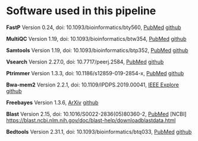 # Software used in this pipeline

**FastP**
Version 0.24, doi: 10.1093/bioinformatics/bty560, [PubMed](https://pubmed.ncbi.nlm.nih.gov/30423086/) [github](https://github.com/OpenGene/fastp)

**MultiQC**
Version 1.19, doi: 10.1093/bioinformatics/btw354, [PubMed](https://pubmed.ncbi.nlm.nih.gov/27312411/) [github](https://github.com/MultiQC/MultiQC)

**Samtools**
Version 1.19, doi: 10.1093/bioinformatics/btp352, [PubMed](https://pubmed.ncbi.nlm.nih.gov/19505943/) [github](https://github.com/samtools/samtools)

**Vsearch**
Version 2.27.0, doi: 10.7717/peerj.2584, [PubMed](https://pubmed.ncbi.nlm.nih.gov/27781170/) [github](https://github.com/torognes/vsearch)

**Ptrimmer**
Version 1.3.3, doi: 10.1186/s12859-019-2854-x, [PubMed](https://pubmed.ncbi.nlm.nih.gov/31077131/) [github](https://github.com/DMU-lilab/pTrimmer)

**Bwa-mem2**
Version 2.2.1, doi: 10.1109/IPDPS.2019.00041, [IEEE Explore](https://ieeexplore.ieee.org/document/8820962) [github](https://github.com/bwa-mem2/bwa-mem2)

**Freebayes**
Version 1.3.6, [ArXiv](http://arxiv.org/abs/1207.3907) [github](https://github.com/freebayes/freebayes)

**Blast**
Version 2.15, doi: 10.1016/S0022-2836(05)80360-2, [PubMed](https://pubmed.ncbi.nlm.nih.gov/2231712/) [NCBI] https://blast.ncbi.nlm.nih.gov/doc/blast-help/downloadblastdata.html

**Bedtools**
Version 2.31.1, doi: 10.1093/bioinformatics/btq033, [PubMed](https://pubmed.ncbi.nlm.nih.gov/20110278/) [github](https://github.com/arq5x/bedtools2)